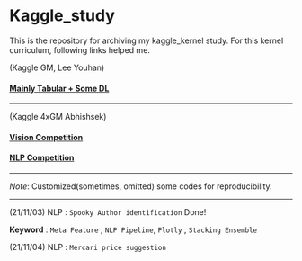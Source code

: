 # Kaggle_study
This is the repository for archiving my kaggle_kernel study.
For this kernel curriculum, following links helped me.

(Kaggle GM, Lee Youhan)
#### [Mainly Tabular + Some DL](https://kaggle-kr.tistory.com/32)

---
(Kaggle 4xGM Abhishsek)
#### [Vision Competition](https://www.youtube.com/watch?v=1-myowrUhok)
#### [NLP Competition](https://www.youtube.com/watch?v=-nH4OSyjwSI)

---

_Note_:  Customized(sometimes, omitted) some codes for reproducibility.

---

(21/11/03) NLP : `Spooky Author identification` Done!

**Keyword** : `Meta Feature` , `NLP Pipeline`, `Plotly` , `Stacking Ensemble`

(21/11/04) NLP : `Mercari price suggestion` 
